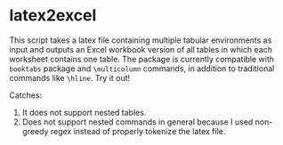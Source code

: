 # latex2excel
 This script takes a latex file containing multiple tabular environments as input and outputs an Excel workbook version of all tables in which each worksheet contains one table. The package is currently compatible with `booktabs` package and `\multicolumn` commands, in addition to traditional commands like `\hline`. Try it out!
 
 
Catches:
1. It does not support nested tables.
2. Does not support nested commands in general because I used non-greedy regex instead of properly tokenize the latex file.
